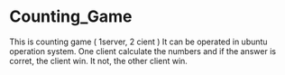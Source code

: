 # Counting_Game
This is counting game ( 1server, 2 cient )
It can be operated in ubuntu operation system.
One client calculate the numbers and if the answer is corret,
the client win. It not, the other client win.
